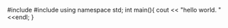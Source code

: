 #include <iostream> 
#include <string> 
using namespace std; 
 int main(){
 cout << "hello world. " <<endl; 
 }

